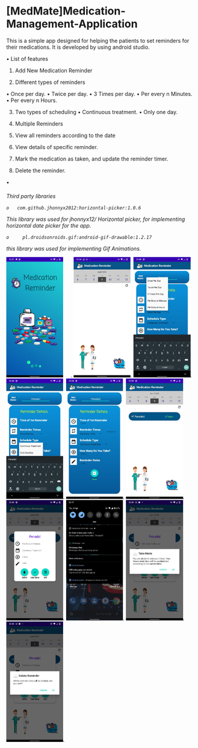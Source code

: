 # [MedMate]Medication-Management-Application
This is a simple app designed for helping the patients to set reminders for their medications. It is developed by using android studio.

•	List of features

1.	Add New Medication Reminder

2.	Different types of reminders

   •	Once per day.
   •	Twice per day.
   •	3 Times per day.
   •	Per every n Minutes.
   •	Per every n Hours.

3.	Two types of scheduling
   •	Continuous treatment.
   •	Only one day.

4.	Multiple Reminders 
5.	View all reminders according to the date
6.	View details of specific reminder.
7.	Mark the medication as taken, and update the reminder timer.
8.	Delete the reminder.

  •<h6>	Third party libraries

    o   com.github.jhonnyx2012:horizontal-picker:1.0.6

This library was used for jhonnyx12/ Horizontal picker, for implementing horizontal date picker for the app.  

    o	  pl.droidsonroids.gif:android-gif-drawable:1.2.17

this library was used for implementing Gif Animations. 



<img src="/img/image007.jpg" width="30%" height="30%" style="margin-right:20px">.
<img src="/img/image005.jpg" width="30%" height="30%">.
<img src="/img/image011.jpg" width="30%" height="30%">.
<img src="/img/image009.jpg" width="30%" height="30%">.
<img src="/img/image013.jpg" width="30%" height="30%">.
<img src="/img/image015.jpg" width="30%" height="30%">.
<img src="/img/image017.jpg" width="30%" height="30%">.
<img src="/img/image019.jpg" width="30%" height="30%">.
<img src="/img/image021.jpg" width="30%" height="30%">.
<img src="/img/image023.jpg" width="30%" height="30%">.




